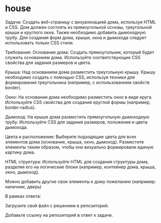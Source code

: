 # house
 Задача: Создать веб-страницу с визуализацией дома, используя HTML и CSS. Дом должен состоять из прямоугольной основы, треугольной крыши и круглого окна. Также необходимо добавить дымоходную трубу. Для создания форм дома, крыши, окна и дымохода следует использовать только CSS стили.

Требования:
Основание дома: Создать прямоугольник, который будет служить основанием дома. Используйте соответствующие CSS свойства для задания размеров и цвета.

Крыша: Над основанием дома разместить треугольную крышу. Крышу необходимо создать с помощью CSS, используя техники для формирования треугольника (например, с использованием свойств border).

Окно: На основании дома необходимо разместить окно в виде круга. Используйте CSS свойства для создания круглой формы (например, border-radius).

Дымоход: На крыше дома разместить прямоугольную дымоходную трубу. Используйте CSS для задания размеров, положения и цвета дымохода.

Цвета и расположение: Выберите подходящие цвета для всех элементов дома (основание, крыша, окно, дымоход). Разместите элементы таким образом, чтобы они визуально формировали единую картину дома.

HTML структура: Используйте HTML для создания структуры дома, разделяя его на логические блоки (например, контейнер дома, крыша, окно, дымоход).

Можно добавить другие свои элементы к дому пожеланию (например: наличник, дверь)

В рамках ответа:

Загрузите свой файл с решением в репозиторий.

Добавьте ссылку на репозиторий в ответ к задаче.

